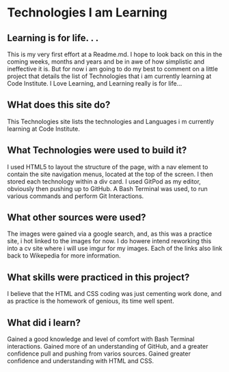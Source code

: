 # Technologies I am Learning

## Learning is for life. . .

This is my very first effort at a Readme.md. I hope to look back on this in the coming weeks, months and years and be in awe of how simplistic and ineffective it is. But for now i am going to do my best to comment on a little project that details the list of Technologies that i am currently learning at Code Institute. I Love Learning, and Learning really is for life...

## WHat does this site do?

This Technologies site lists the technologies and Languages i m currently learning at Code Institute.


## What Technologies were used to build it?

I used HTML5 to layout the structure of the page, with a nav element to contain the site navigation menus, located at the top of the screen.
I then stored each technology within a div card.
I used GitPod as my editor, obviously then pushing up to GitHub.
A Bash Terminal was used, to run various commands and perform Git Interactions.

## What other sources were used?

The images were gained via a google search, and, as this was a practice site, i hot linked to the images for now.
I do howere intend reworking this into a cv site where i will use imgur for my images.
Each of the links also link back to Wikepedia for more information.


## What skills were practiced in this project?

I believe that the HTML and CSS coding was just cementing work done, and as practice is the homework of genious, its time well spent.

## What did i learn?

Gained a good knowledge and level of comfort with Bash Terminal interactions.
Gained more of an understanding of GitHub, and a greater confidence pull and pushing from varios sources.
Gained greater confidence and understanding with HTML and CSS.
